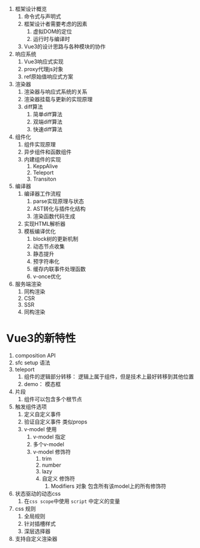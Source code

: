 1. 框架设计概览
   1. 命令式与声明式
   2. 框架设计者需要考虑的因素
      1. 虚拟DOM的定位
      2. 运行时与编译时
   3. Vue3的设计思路与各种模块的协作
2. 响应系统
   1. Vue3响应式实现
   2. proxy代理js对象
   3. ref原始值响应式方案
3. 渲染器
   1. 渲染器与响应式系统的关系
   2. 渲染器挂载与更新的实现原理
   3. diff算法
      1. 简单diff算法
      2. 双端diff算法
      3. 快速diff算法
4. 组件化
   1. 组件实现原理
   2. 异步组件和函数组件
   3. 内建组件的实现
      1. KeppAlive
      2. Teleport
      3. Transiton
5. 编译器
   1. 编译器工作流程
      1. parse实现原理与状态
      2. AST转化与插件化结构
      3. 渲染函数代码生成
   2. 实现HTML解析器
   3. 模板编译优化
      1. block树的更新机制
      2. 动态节点收集
      3. 静态提升
      4. 预字符串化
      5. 缓存内联事件处理函数
      6. v-once优化
6. 服务端渲染
   1. 同构渲染
   2. CSR
   3. SSR
   4. 同构渲染




# Vue3的新特性
1. composition API
2. sfc setup 语法
3. teleport
   1. 组件的逻辑部分转移： 逻辑上属于组件，但是技术上最好转移到其他位置
   2. demo： 模态框
4. 片段
   1. 组件可以包含多个根节点
5. 触发组件选项
   1. 定义自定义事件
   2. 验证自定义事件 类似props
   3. v-model 使用
      1. v-model 指定
      2. 多个v-model
      3. v-model 修饰符
         1. trim
         2. number
         3. lazy
         4. 自定义 修饰符
            1. <modelName>Modifiers 对象 包含所有该model上的所有修饰符
6. 状态驱动的动态css
   1. 在`css scope`中使用 `script` 中定义的变量
7. css 规则
   1. 全局规则
   2. 针对插槽样式
   3. 深层选择器
8. 支持自定义渲染器
